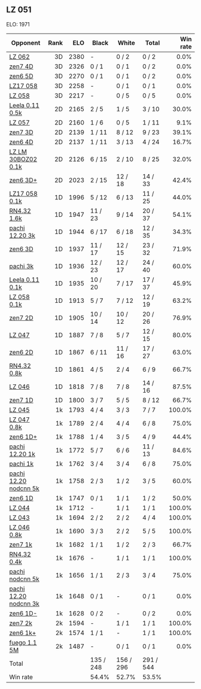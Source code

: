 ## LZ 051 ##

ELO: 1971

Opponent | Rank | ELO | Black | White | Total | Win rate
---------|-----:|----:|-------|-------|-------|-------:
[LZ 062](LZ%20062.md) | 3D | 2380 | - | 0 / 2 | 0 / 2 | 0.0%
[zen7 4D](zen7%204D.md) | 3D | 2326 | 0 / 1 | 0 / 1 | 0 / 2 | 0.0%
[zen6 5D](zen6%205D.md) | 3D | 2270 | 0 / 1 | 0 / 1 | 0 / 2 | 0.0%
[LZ17 058](LZ17%20058.md) | 3D | 2258 | - | 0 / 1 | 0 / 1 | 0.0%
[LZ 058](LZ%20058.md) | 3D | 2217 | - | 0 / 5 | 0 / 5 | 0.0%
[Leela 0.11 0.5k](Leela%200.11%200.5k.md) | 2D | 2165 | 2 / 5 | 1 / 5 | 3 / 10 | 30.0%
[LZ 057](LZ%20057.md) | 2D | 2160 | 1 / 6 | 0 / 5 | 1 / 11 | 9.1%
[zen7 3D](zen7%203D.md) | 2D | 2139 | 1 / 11 | 8 / 12 | 9 / 23 | 39.1%
[zen6 4D](zen6%204D.md) | 2D | 2137 | 1 / 11 | 3 / 13 | 4 / 24 | 16.7%
[LZ LM 30BOZ02 0.1k](LZ%20LM%2030BOZ02%200.1k.md) | 2D | 2126 | 6 / 15 | 2 / 10 | 8 / 25 | 32.0%
[zen6 3D+](zen6%203D+.md) | 2D | 2023 | 2 / 15 | 12 / 18 | 14 / 33 | 42.4%
[LZ17 058 0.1k](LZ17%20058%200.1k.md) | 1D | 1996 | 5 / 12 | 6 / 13 | 11 / 25 | 44.0%
[RN4.32 1.6k](RN4.32%201.6k.md) | 1D | 1947 | 11 / 23 | 9 / 14 | 20 / 37 | 54.1%
[pachi 12.20 3k](pachi%2012.20%203k.md) | 1D | 1944 | 6 / 17 | 6 / 18 | 12 / 35 | 34.3%
[zen6 3D](zen6%203D.md) | 1D | 1937 | 11 / 17 | 12 / 15 | 23 / 32 | 71.9%
[pachi 3k](pachi%203k.md) | 1D | 1936 | 12 / 23 | 12 / 17 | 24 / 40 | 60.0%
[Leela 0.11 0.1k](Leela%200.11%200.1k.md) | 1D | 1935 | 10 / 20 | 7 / 17 | 17 / 37 | 45.9%
[LZ 058 0.1k](LZ%20058%200.1k.md) | 1D | 1913 | 5 / 7 | 7 / 12 | 12 / 19 | 63.2%
[zen7 2D](zen7%202D.md) | 1D | 1905 | 10 / 14 | 10 / 12 | 20 / 26 | 76.9%
[LZ 047](LZ%20047.md) | 1D | 1887 | 7 / 8 | 5 / 7 | 12 / 15 | 80.0%
[zen6 2D](zen6%202D.md) | 1D | 1867 | 6 / 11 | 11 / 16 | 17 / 27 | 63.0%
[RN4.32 0.8k](RN4.32%200.8k.md) | 1D | 1861 | 4 / 5 | 2 / 4 | 6 / 9 | 66.7%
[LZ 046](LZ%20046.md) | 1D | 1818 | 7 / 8 | 7 / 8 | 14 / 16 | 87.5%
[zen7 1D](zen7%201D.md) | 1D | 1800 | 3 / 7 | 5 / 5 | 8 / 12 | 66.7%
[LZ 045](LZ%20045.md) | 1k | 1793 | 4 / 4 | 3 / 3 | 7 / 7 | 100.0%
[LZ 047 0.8k](LZ%20047%200.8k.md) | 1k | 1789 | 2 / 4 | 4 / 4 | 6 / 8 | 75.0%
[zen6 1D+](zen6%201D+.md) | 1k | 1788 | 1 / 4 | 3 / 5 | 4 / 9 | 44.4%
[pachi 12.20 1k](pachi%2012.20%201k.md) | 1k | 1772 | 5 / 7 | 6 / 6 | 11 / 13 | 84.6%
[pachi 1k](pachi%201k.md) | 1k | 1762 | 3 / 4 | 3 / 4 | 6 / 8 | 75.0%
[pachi 12.20 nodcnn 5k](pachi%2012.20%20nodcnn%205k.md) | 1k | 1758 | 2 / 3 | 1 / 2 | 3 / 5 | 60.0%
[zen6 1D](zen6%201D.md) | 1k | 1747 | 0 / 1 | 1 / 1 | 1 / 2 | 50.0%
[LZ 044](LZ%20044.md) | 1k | 1712 | - | 1 / 1 | 1 / 1 | 100.0%
[LZ 043](LZ%20043.md) | 1k | 1694 | 2 / 2 | 2 / 2 | 4 / 4 | 100.0%
[LZ 046 0.8k](LZ%20046%200.8k.md) | 1k | 1690 | 3 / 3 | 2 / 2 | 5 / 5 | 100.0%
[zen7 1k](zen7%201k.md) | 1k | 1682 | 1 / 1 | 1 / 2 | 2 / 3 | 66.7%
[RN4.32 0.4k](RN4.32%200.4k.md) | 1k | 1676 | - | 1 / 1 | 1 / 1 | 100.0%
[pachi nodcnn 5k](pachi%20nodcnn%205k.md) | 1k | 1656 | 1 / 1 | 2 / 3 | 3 / 4 | 75.0%
[pachi 12.20 nodcnn 3k](pachi%2012.20%20nodcnn%203k.md) | 1k | 1648 | 0 / 1 | - | 0 / 1 | 0.0%
[zen6 1D-](zen6%201D-.md) | 1k | 1628 | 0 / 2 | - | 0 / 2 | 0.0%
[zen7 2k](zen7%202k.md) | 2k | 1594 | - | 1 / 1 | 1 / 1 | 100.0%
[zen6 1k+](zen6%201k+.md) | 2k | 1574 | 1 / 1 | - | 1 / 1 | 100.0%
[fuego 1.1 5M](fuego%201.1%205M.md) | 2k | 1487 | - | 0 / 1 | 0 / 1 | 0.0%
Total | | | 135 / 248 | 156 / 296 | 291 / 544 | 
Win rate| | | 54.4% | 52.7% | 53.5% | 
